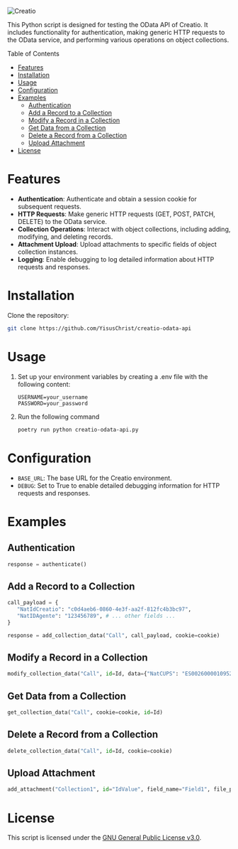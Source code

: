 ![Creatio](https://upload.wikimedia.org/wikipedia/commons/thumb/7/76/Creatio_logo.svg/2560px-Creatio_logo.svg.png)

This Python script is designed for testing the OData API of Creatio. It includes functionality for authentication, making generic HTTP requests to the OData service, and performing various operations on object collections.

Table of Contents

- [Features](#features)
- [Installation](#installation)
- [Usage](#usage)
- [Configuration](#configuration)
- [Examples](#examples)
  - [Authentication](#authentication)
  - [Add a Record to a Collection](#add-a-record-to-a-collection)
  - [Modify a Record in a Collection](#modify-a-record-in-a-collection)
  - [Get Data from a Collection](#get-data-from-a-collection)
  - [Delete a Record from a Collection](#delete-a-record-from-a-collection)
  - [Upload Attachment](#upload-attachment)
- [License](#license)

# Features

- **Authentication**: Authenticate and obtain a session cookie for subsequent requests.
- **HTTP Requests**: Make generic HTTP requests (GET, POST, PATCH, DELETE) to the OData service.
- **Collection Operations**: Interact with object collections, including adding, modifying, and deleting records.
- **Attachment Upload**: Upload attachments to specific fields of object collection instances.
- **Logging**: Enable debugging to log detailed information about HTTP requests and responses.

# Installation

Clone the repository:

```sh
git clone https://github.com/YisusChrist/creatio-odata-api
```

# Usage

1. Set up your environment variables by creating a .env file with the following content:

   ```env
   USERNAME=your_username
   PASSWORD=your_password
   ```

2. Run the following command

   ```sh
   poetry run python creatio-odata-api.py
   ```

# Configuration

- `BASE_URL`: The base URL for the Creatio environment.
- `DEBUG`: Set to True to enable detailed debugging information for HTTP requests and responses.

# Examples

## Authentication

```python
response = authenticate()
```

## Add a Record to a Collection

```python
call_payload = {
   "NatIdCreatio": "c0d4aeb6-0860-4e3f-aa2f-812fc4b3bc97",
   "NatIDAgente": "123456789", # ... other fields ...
}

response = add_collection_data("Call", call_payload, cookie=cookie)
```

## Modify a Record in a Collection

```python
modify_collection_data("Call", id=Id, data={"NatCUPS": "ES0026000010952220KG0F"}, cookie=cookie)
```

## Get Data from a Collection

```python
get_collection_data("Call", cookie=cookie, id=Id)
```

## Delete a Record from a Collection

```python
delete_collection_data("Call", id=Id, cookie=cookie)
```

## Upload Attachment

```python
add_attachment("Collection1", id="IdValue", field_name="Field1", file_path="path/to/file", cookie=cookie)
```

# License

This script is licensed under the [GNU General Public License v3.0](https://opensource.org/licenses/GPL-3.0).
